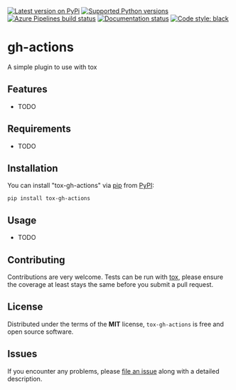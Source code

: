 [![Latest version on
PyPi](https://badge.fury.io/py/gh-actions.svg)](https://badge.fury.io/py/gh-actions)
[![Supported Python
versions](https://img.shields.io/pypi/pyversions/gh-actions.svg)](https://pypi.org/project/gh-actions/)
[![Azure Pipelines build
status](https://dev.azure.com/ymyzk/gh-actions/_apis/build/status/tox%20ci?branchName=master)](https://dev.azure.com/ymyzk/gh-actions/_build/latest?definitionId=9&branchName=master)
[![Documentation
status](https://readthedocs.org/projects/gh-actions/badge/?version=latest&style=flat-square)](https://gh-actions.readthedocs.io/en/latest/?badge=latest)
[![Code style:
black](https://img.shields.io/badge/code%20style-black-000000.svg)](https://github.com/python/black)

# gh-actions

A simple plugin to use with tox

Features
--------

* TODO


Requirements
------------

* TODO


Installation
------------

You can install "tox-gh-actions" via [pip](https://pypi.org/project/pip/) from [PyPI](https://pypi.org):

```
pip install tox-gh-actions
```

Usage
-----

* TODO

Contributing
------------
Contributions are very welcome. Tests can be run with [tox](https://tox.readthedocs.io/en/latest/), please ensure
the coverage at least stays the same before you submit a pull request.

License
-------

Distributed under the terms of the **MIT** license, `tox-gh-actions` is
free and open source software.


Issues
------

If you encounter any problems, please
[file an issue](https://github.com/ymyzk/tox-gh-actions/issues)
along with a detailed description.
